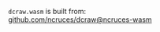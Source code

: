 `dcraw.wasm` is built from:\
[github.com/ncruces/dcraw@ncruces-wasm](https://github.com/ncruces/dcraw/tree/ncruces-wasm)
